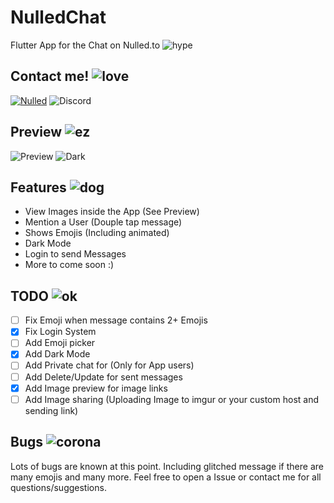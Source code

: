 # NulledChat
Flutter App for the Chat on Nulled.to ![hype](https://static.nulled.to/public/style_emoticons/default/hypers.png)

## Contact me! ![love](https://static.nulled.to/public/style_emoticons/default/pepolove.png)
[![Nulled](https://img.shields.io/badge/Nulled-Muckie-red.svg)](https://www.nulled.to/user/1279775-muckie)
![Discord](https://img.shields.io/badge/Discord-Muckie%230001-blueviolet)

## Preview ![ez](https://static.nulled.to/public/style_emoticons/default/ezezez.png)
![Preview](https://boxing-with.rocks/2634_Q7P5YRKRI3.gif)
![Dark](https://boxing-with.rocks/2655_5NLT956X8M.png)

## Features ![dog](https://static.nulled.to/public/style_emoticons/default/cooldoge.gif)
- View Images inside the App (See Preview)
- Mention a User (Douple tap message)
- Shows Emojis (Including animated)
- Dark Mode
- Login to send Messages
- More to come soon :)

## TODO ![ok](https://static.nulled.to/public/style_emoticons/default/ok.png)
- [ ] Fix Emoji when message contains 2+ Emojis
- [x] Fix Login System
- [ ] Add Emoji picker
- [x] Add Dark Mode
- [ ] Add Private chat for (Only for App users)
- [ ] Add Delete/Update for sent messages
- [x] Add Image preview for image links
- [ ] Add Image sharing (Uploading Image to imgur or your custom host and sending link)

## Bugs ![corona](https://static.nulled.to/public/style_emoticons/default/coronaS.png)
Lots of bugs are known at this point. Including glitched message if there are many emojis and many more. Feel free to open a Issue or contact me for all questions/suggestions.



